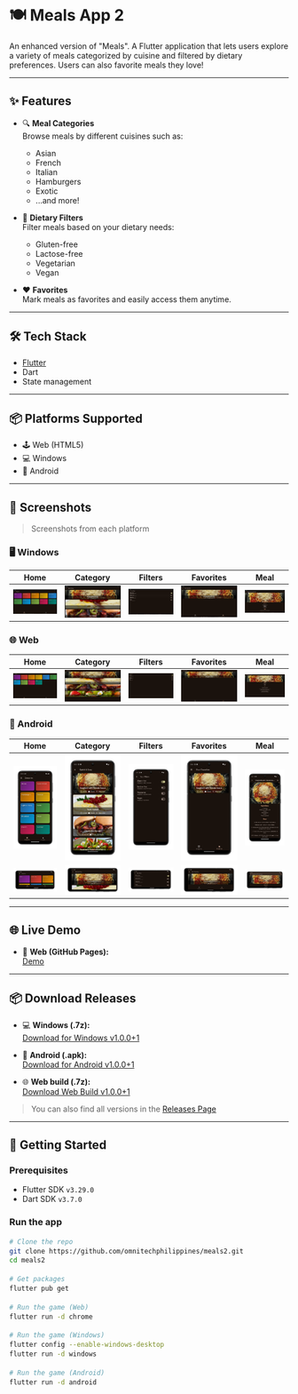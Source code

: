 # 🍽️ Meals App 2

An enhanced version of "Meals". A Flutter application that lets users explore a variety of meals categorized by cuisine and filtered by dietary preferences. Users can also favorite meals they love!

---

## ✨ Features

- 🔍 **Meal Categories**  
  Browse meals by different cuisines such as:
    - Asian
    - French
    - Italian
    - Hamburgers
    - Exotic
    - ...and more!

- 🥦 **Dietary Filters**  
  Filter meals based on your dietary needs:
    - Gluten-free
    - Lactose-free
    - Vegetarian
    - Vegan

- ❤️ **Favorites**  
  Mark meals as favorites and easily access them anytime.

---

## 🛠️ Tech Stack

- [Flutter](https://flutter.dev/)
- Dart
- State management

---

## 📦 Platforms Supported

- 🕹️ Web (HTML5)
- 💻 Windows
- 📱 Android

---

## 📸 Screenshots

> Screenshots from each platform

### 🖥️ Windows

| Home                                                  | Category                                                      | Filters                                                     | Favorites                                                       | Meal                                                            |
|-------------------------------------------------------|---------------------------------------------------------------|-------------------------------------------------------------|-----------------------------------------------------------------|-----------------------------------------------------------------|
| ![Windows Home](screenshots/windows/windows-home.png) | ![Windows Category](screenshots/windows/windows-category.png) | ![Windows Filters](screenshots/windows/windows-filters.png) | ![Windows Favorites](screenshots/windows/windows-favorites.png) | ![Windows Spaghetti](screenshots/windows/windows-spaghetti.png) |

### 🌐 Web

| Home                                      | Category                                          | Filters                                         | Favorites                                           | Meal                                                |
|-------------------------------------------|---------------------------------------------------|-------------------------------------------------|-----------------------------------------------------|-----------------------------------------------------|
| ![Web Home](screenshots/web/web-home.png) | ![Web Category](screenshots/web/web-category.png) | ![Web Filters](screenshots/web/web-filters.png) | ![Web Favorites](screenshots/web/web-favorites.png) | ![Web Spaghetti](screenshots/web/web-spaghetti.png) |

### 📱 Android

| Home                                                                      | Category                                                                          | Filters                                                                         | Favorites                                                                           | Meal                                                                                |
|---------------------------------------------------------------------------|-----------------------------------------------------------------------------------|---------------------------------------------------------------------------------|-------------------------------------------------------------------------------------|-------------------------------------------------------------------------------------|
| ![Android Portrait Home](screenshots/android/android-portrait-home.png)   | ![Android Portrait Category](screenshots/android/android-portrait-category.png)   | ![Android Portrait Filters](screenshots/android/android-portrait-filters.png)   | ![Android Portrait Favorites](screenshots/android/android-portrait-favorites.png)   | ![Android Portrait Spaghetti](screenshots/android/android-portrait-spaghetti.png)   |
| ![Android Landscape Home](screenshots/android/android-landscape-home.png) | ![Android Landscape Category](screenshots/android/android-landscape-category.png) | ![Android Landscape Filters](screenshots/android/android-landscape-filters.png) | ![Android Landscape Favorites](screenshots/android/android-landscape-favorites.png) | ![Android Landscape Spaghetti](screenshots/android/android-landscape-spaghetti.png) |

---

## 🌐 Live Demo

- 🔗 **Web (GitHub Pages):**  
  [Demo](https://omnitechphilippines.github.io/meals2/)

---

## 📦 Download Releases

- 💻 **Windows (.7z):**  
  [Download for Windows v1.0.0+1](https://github.com/omnitechphilippines/meals2/releases/download/v1.0.0%2B1/windows-release-v1.0.0%2B1.7z)

- 📱 **Android (.apk):**  
  [Download for Android v1.0.0+1](https://github.com/omnitechphilippines/meals2/releases/download/v1.0.0%2B1/app-release-v1.0.0%2B1.apk)

- 🌐 **Web build (.7z):**  
  [Download Web Build v1.0.0+1](https://github.com/omnitechphilippines/meals2/releases/download/v1.0.0%2B1/web-release-v1.0.0%2B1.7z)

> You can also find all versions in the [Releases Page](https://github.com/omnitechphilippines/meals2/releases)

---

## 🚀 Getting Started

### Prerequisites

- Flutter SDK `v3.29.0`
- Dart SDK `v3.7.0`

### Run the app

```bash
# Clone the repo
git clone https://github.com/omnitechphilippines/meals2.git
cd meals2

# Get packages
flutter pub get

# Run the game (Web)
flutter run -d chrome

# Run the game (Windows)
flutter config --enable-windows-desktop
flutter run -d windows

# Run the game (Android)
flutter run -d android
